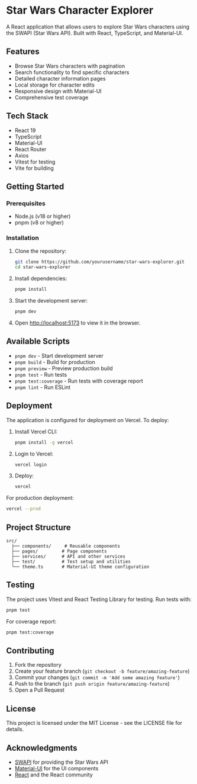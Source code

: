 # Star Wars Character Explorer

A React application that allows users to explore Star Wars characters using the SWAPI (Star Wars API). Built with React, TypeScript, and Material-UI.

## Features

- Browse Star Wars characters with pagination
- Search functionality to find specific characters
- Detailed character information pages
- Local storage for character edits
- Responsive design with Material-UI
- Comprehensive test coverage

## Tech Stack

- React 19
- TypeScript
- Material-UI
- React Router
- Axios
- Vitest for testing
- Vite for building

## Getting Started

### Prerequisites

- Node.js (v18 or higher)
- pnpm (v8 or higher)

### Installation

1. Clone the repository:
   ```bash
   git clone https://github.com/yourusername/star-wars-explorer.git
   cd star-wars-explorer
   ```

2. Install dependencies:
   ```bash
   pnpm install
   ```

3. Start the development server:
   ```bash
   pnpm dev
   ```

4. Open [http://localhost:5173](http://localhost:5173) to view it in the browser.

## Available Scripts

- `pnpm dev` - Start development server
- `pnpm build` - Build for production
- `pnpm preview` - Preview production build
- `pnpm test` - Run tests
- `pnpm test:coverage` - Run tests with coverage report
- `pnpm lint` - Run ESLint

## Deployment

The application is configured for deployment on Vercel. To deploy:

1. Install Vercel CLI:
   ```bash
   pnpm install -g vercel
   ```

2. Login to Vercel:
   ```bash
   vercel login
   ```

3. Deploy:
   ```bash
   vercel
   ```

For production deployment:
```bash
vercel --prod
```

## Project Structure

```
src/
  ├── components/     # Reusable components
  ├── pages/         # Page components
  ├── services/      # API and other services
  ├── test/          # Test setup and utilities
  └── theme.ts       # Material-UI theme configuration
```

## Testing

The project uses Vitest and React Testing Library for testing. Run tests with:

```bash
pnpm test
```

For coverage report:

```bash
pnpm test:coverage
```

## Contributing

1. Fork the repository
2. Create your feature branch (`git checkout -b feature/amazing-feature`)
3. Commit your changes (`git commit -m 'Add some amazing feature'`)
4. Push to the branch (`git push origin feature/amazing-feature`)
5. Open a Pull Request

## License

This project is licensed under the MIT License - see the LICENSE file for details.

## Acknowledgments

- [SWAPI](https://swapi.dev/) for providing the Star Wars API
- [Material-UI](https://mui.com/) for the UI components
- [React](https://reactjs.org/) and the React community